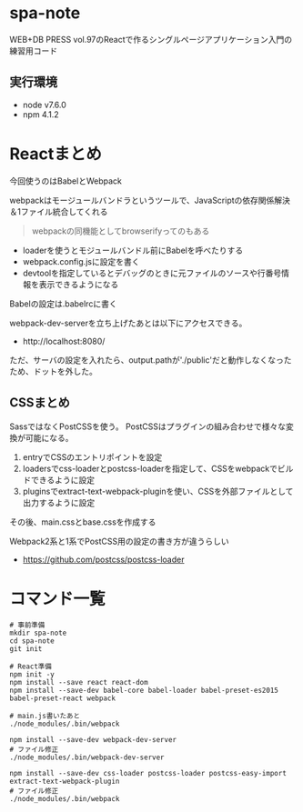 # spa-note

WEB+DB PRESS vol.97のReactで作るシングルページアプリケーション入門の練習用コード

## 実行環境
- node v7.6.0
- npm 4.1.2



# Reactまとめ

今回使うのはBabelとWebpack

webpackはモージュールバンドラというツールで、JavaScriptの依存関係解決＆1ファイル統合してくれる
> webpackの同機能としてbrowserifyってのもある

- loaderを使うとモジュールバンドル前にBabelを呼べたりする
- webpack.config.jsに設定を書く
- devtoolを指定しているとデバッグのときに元ファイルのソースや行番号情報を表示できるようになる

Babelの設定は.babelrcに書く

webpack-dev-serverを立ち上げたあとは以下にアクセスできる。

- http://localhost:8080/

ただ、サーバの設定を入れたら、output.pathが'./public'だと動作しなくなったため、ドットを外した。


## CSSまとめ

SassではなくPostCSSを使う。
PostCSSはプラグインの組み合わせで様々な変換が可能になる。

1. entryでCSSのエントリポイントを設定
2. loadersでcss-loaderとpostcss-loaderを指定して、CSSをwebpackでビルドできるように設定
3. pluginsでextract-text-webpack-pluginを使い、CSSを外部ファイルとして出力するように設定

その後、main.cssとbase.cssを作成する

Webpack2系と1系でPostCSS用の設定の書き方が違うらしい

- https://github.com/postcss/postcss-loader



# コマンド一覧

```
# 事前準備
mkdir spa-note
cd spa-note
git init

# React準備
npm init -y
npm install --save react react-dom
npm install --save-dev babel-core babel-loader babel-preset-es2015 babel-preset-react webpack

# main.js書いたあと
./node_modules/.bin/webpack

npm install --save-dev webpack-dev-server
# ファイル修正
./node_modules/.bin/webpack-dev-server

npm install --save-dev css-loader postcss-loader postcss-easy-import extract-text-webpack-plugin
# ファイル修正
./node_modules/.bin/webpack

```
